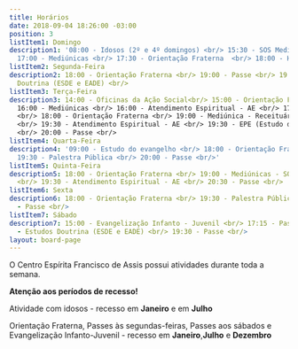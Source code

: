 ```yaml
---
title: Horários
date: 2018-09-04 18:26:00 -03:00
position: 3
listItem1: Domingo
description1: '08:00 - Idosos (2º e 4º domingos) <br/> 15:30 - SOS Mediúnico <br/>
  17:00 - Mediúnicas <br/> 17:30 - Orientação Fraterna  <br/> 18:00 - Hora da prece'
listItem2: Segunda-Feira
description2: 18:00 - Orientação Fraterna <br/> 19:00 - Passe <br/> 19:30 - Estudos
  Doutrina (ESDE e EADE) <br/>
listItem3: Terça-Feira
description3: 14:00 - Oficinas da Ação Social<br/> 15:00 - Orientação Fraterna <br/>
  16:00 - Mediúnicas <br/> 16:00 - Atendimento Espiritual - AE <br/> 17:00 - Passe
  <br/> 18:00 - Orientação Fraterna <br/> 19:00 - Mediúnica - Receituário Mediúnico
  <br/> 19:30 - Atendimento Espiritual - AE <br/> 19:30 - EPE (Estudo da Doutrina)
  <br/> 20:00 - Passe <br/>
listItem4: Quarta-Feira
description4: '09:00 - Estudo do evangelho <br/> 18:00 - Orientação Fraterna <br/>
  19:30 - Palestra Pública <br/> 20:00 - Passe <br/>'
listItem5: Quinta-Feira
description5: 18:00 - Orientação Fraterna <br/> 19:00 - Mediúnicas - SOS Mediúnico
  <br/> 19:30 - Atendimento Espiritual - AE <br/> 20:30 - Passe <br/>
listItem6: Sexta
description6: 18:00 - Orientação Fraterna <br/> 19:30 - Palestra Pública <br/> 20:30
  - Passe <br/>
listItem7: Sábado
description7: 15:00 - Evangelização Infanto - Juvenil <br/> 17:15 - Passe <br/> 17:30
  - Estudos Doutrina (ESDE e EADE) <br/> 19:30 - Passe <br/>
layout: board-page
---
```


O Centro Espírita Francisco de Assis possui atividades durante toda a semana.


**Atenção aos períodos de recesso!**

Atividade com idosos - recesso em **Janeiro** e em **Julho**

Orientação Fraterna, Passes às segundas-feiras, Passes aos sábados e Evangelização Infanto-Juvenil - recesso em **Janeiro**,**Julho** e **Dezembro**
